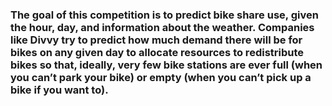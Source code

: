 ### The goal of this competition is to predict bike share use, given the hour, day, and information about the weather. Companies like Divvy try to predict how much demand there will be for bikes on any given day to allocate resources to redistribute bikes so that, ideally, very few bike stations are ever full (when you can’t park your bike) or empty (when you can’t pick up a bike if you want to).
